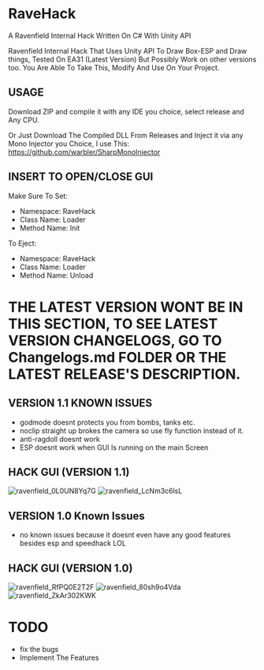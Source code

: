 # RaveHack
A Ravenfield Internal Hack Written On C# With Unity API


Ravenfield Internal Hack That Uses Unity API To Draw Box-ESP and Draw things, Tested On EA31 (Latest Version) But Possibly Work on other versions too.
You Are Able To Take This, Modify And Use On Your Project.


## USAGE

Download ZIP and compile it with any IDE you choice, select release and Any CPU.

Or Just Download The Compiled DLL From Releases and Inject it via any Mono Injector you Choice, I use This: https://github.com/warbler/SharpMonoInjector

## INSERT TO OPEN/CLOSE GUI

Make Sure To Set:

- Namespace: RaveHack
- Class Name: Loader
- Method Name: Init


To Eject:

- Namespace: RaveHack
- Class Name: Loader
- Method Name: Unload

# THE LATEST VERSION WONT BE IN THIS SECTION, TO SEE LATEST VERSION CHANGELOGS, GO TO Changelogs.md FOLDER OR THE LATEST RELEASE'S DESCRIPTION.



## VERSION 1.1 KNOWN ISSUES
- godmode doesnt protects you from bombs, tanks etc.
- noclip straight up brokes the camera so use fly function instead of it.
- anti-ragdoll doesnt work
- ESP doesnt work when GUI Is running on the main Screen

## HACK GUI  (VERSION 1.1)
![ravenfield_0L0UN8Yq7G](https://github.com/user-attachments/assets/a7b437e8-5168-4549-8706-af96bc439bb8)
![ravenfield_LcNm3c6lsL](https://github.com/user-attachments/assets/d40e1a62-4659-4e3f-ba45-485053cc1ece)

## VERSION 1.0 Known Issues
- no known issues because it doesnt even have any good features besides esp and speedhack LOL

## HACK GUI (VERSION 1.0)
![ravenfield_RfPQ0E2T2F](https://github.com/user-attachments/assets/1c0d7fa9-1c1c-4c87-ab6d-24e0a22b7fc0)
![ravenfield_80sh9o4Vda](https://github.com/user-attachments/assets/38be62c4-0f54-4d63-a72a-428e4fe932fe)
![ravenfield_ZkAr302KWK](https://github.com/user-attachments/assets/0b509fc8-529d-4f05-9c8d-ee484faf663c)


# TODO 

- fix the bugs
- Implement The Features
